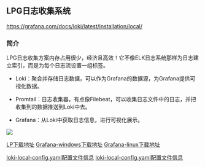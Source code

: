 ## LPG日志收集系统



https://grafana.com/docs/loki/latest/installation/local/

### 简介
LPG日志收集方案内存占用很少，经济且高效！它不像ELK日志系统那样为日志建立索引，而是为每个日志流设置一组标签。

- Loki：聚合并存储日志数据，可以作为Grafana的数据源，为Grafana提供可视化数据。

- Promtail：日志收集器，有点像Filebeat，可以收集日志文件中的日志，并把收集到的数据推送到Loki中去。

- Grafana：从Loki中获取日志信息，进行可视化展示。

![](https://img2020.cnblogs.com/blog/1231979/202107/1231979-20210721085716139-1974149543.png)


[LP下载地址](https://github.com/grafana/loki/releases/)
[Grafana-windows下载地址](https://grafana.com/grafana/download?platform=windows)
[Grafana-linux下载地址](https://grafana.com/grafana/download?platform=linux)




[loki-local-config.yaml配置文件信息](https://raw.githubusercontent.com/grafana/loki/master/cmd/loki/loki-local-config.yaml)
[loki-local-config.yaml配置文件信息](https://raw.githubusercontent.com/grafana/loki/master/cmd/loki/loki-local-config.yaml)